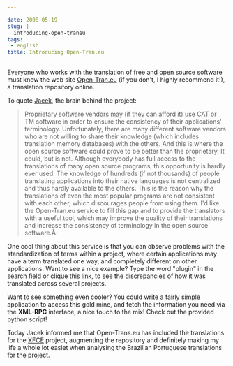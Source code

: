 ```yaml
---

date: 2008-05-19
slug: |
  introducing-open-traneu
tags:
 - english
title: Introducing Open-Tran.eu
---
```


Everyone who works with the translation of free and open source software
must know the web site [Open-Tran.eu](http://pt_br.open-tran.eu/) (if
you don't, I highly recommend it!), a translation repository online.

To quote [Jacek](http://sliwerski.net/), the brain behind the project:

> Proprietary software vendors may (if they can afford it) use CAT or TM
> software in order to ensure the consistency of their applications'
> terminology. Unfortunately, there are many different software vendors
> who are not willing to share their knowledge (which includes
> translation memory databases) with the others. And this is where the
> open source software could prove to be better than the proprietary. It
> could, but is not. Although everybody has full access to the
> translations of many open source programs, this opportunity is hardly
> ever used. The knowledge of hundreds (if not thousands) of people
> translating applications into their native languages is not
> centralized and thus hardly available to the others. This is the
> reason why the translations of even the most popular programs are not
> consistent with each other, which discourages people from using them.
> I'd like the Open-Tran.eu service to fill this gap and to provide the
> translators with a useful tool, which may improve the quality of their
> translations and increase the consistency of terminology in the open
> source software.Â·

One cool thing about this service is that you can observe problems with
the standardization of terms within a project, where certain
applications may have a term translated one way, and completely
different on other applications. Want to see a nice example? Type the
word "plugin" in the search field or clique this
[link](http://pt_br.open-tran.eu/suggest/plugin), to see the
discrepancies of how it was translated across several projects.

Want to see something even cooler? You could write a fairly simple
application to access this gold mine, and fetch the information you need
via the **XML-RPC** interface, a nice touch to the mix! Check out the
provided python script!

Today Jacek informed me that Open-Trans.eu has included the translations
for the [XFCE](http://www.xfce.org) project, augmenting the repository
and definitely making my life a whole lot easiet when analysing the
Brazilian Portuguese translations for the project.
